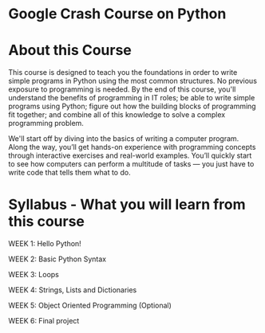 # Google Crash Course on Python


# About this Course

This course is designed to teach you the foundations in order to write simple programs in Python using the most common structures. No previous exposure to programming is needed. By the end of this course, you'll understand the benefits of programming in IT roles; be able to write simple programs using Python; figure out how the building blocks of programming fit together; and combine all of this knowledge to solve a complex programming problem. 

We'll start off by diving into the basics of writing a computer program. Along the way, you’ll get hands-on experience with programming concepts through interactive exercises and real-world examples. You’ll quickly start to see how computers can perform a multitude of tasks — you just have to write code that tells them what to do.


# Syllabus - What you will learn from this course

WEEK 1: Hello Python!

WEEK 2: Basic Python Syntax

WEEK 3: Loops

WEEK 4: Strings, Lists and Dictionaries

WEEK 5: Object Oriented Programming (Optional)

WEEK 6: Final project
